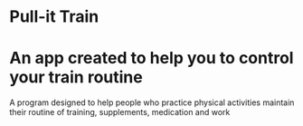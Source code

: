 # Pull-it Train
<h1>An app created to help you to control your train routine
</h1>
<p>
A program designed to help people who practice physical activities maintain their routine of training, supplements, medication and work</p>
